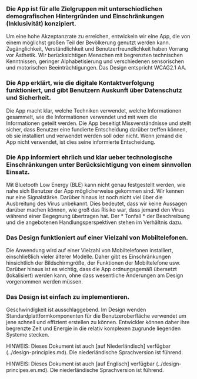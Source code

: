 ### Die App ist für alle Zielgruppen mit unterschiedlichen demografischen Hintergründen und Einschränkungen (Inklusivität) konzipiert.

Um eine hohe Akzeptanzrate zu erreichen, entwickeln wir eine App, die von einem möglichst großen Teil der Bevölkerung genutzt werden kann. Zugänglichkeit, Verständlichkeit und Benutzerfreundlichkeit haben Vorrang vor Ästhetik. Wir berücksichtigen Menschen mit begrenzten technischen Kenntnissen, geringer Alphabetisierung und verschiedenen sensorischen und motorischen Beeinträchtigungen. Das Design entspricht WCAG2.1 AA.

### Die App erklärt, wie die digitale Kontaktverfolgung funktioniert, und gibt Benutzern Auskunft über Datenschutz und Sicherheit.

Die App macht klar, welche Techniken verwendet, welche Informationen gesammelt, wie die Informationen verwendet und mit wem die Informationen geteilt werden. Die App beseitigt Missverständnisse und stellt sicher, dass Benutzer eine fundierte Entscheidung darüber treffen können, ob sie installiert und verwendet werden soll oder nicht. Wenn jemand die App nicht verwendet, ist dies seine informierte Entscheidung.

### Die App informiert ehrlich und klar ueber technologische Einschränkungen unter Berücksichtigung von einem sinnvollen Einsatz.

Mit Bluetooth Low Energy (BLE) kann nicht genau festgestellt werden, wie nahe sich Benutzer der App möglicherweise gekommen sind. Wir kennen nur eine Signalstärke. Darüber hinaus ist noch nicht viel über die Ausbreitung des Virus unbekannt. Dies bedeutet, dass wir keine Aussagen darüber machen können, wie groß das Risiko war, dass jemand den Virus während einer Begegnung übertragen hat. Der * Tonfall * der Beschreibung und die angebotenen Handlungsperspektiven stehen im Verhältnis dazu.

### Das Design funktioniert auf einer Vielzahl von Mobiltelefonen.

Die Anwendung wird auf einer Vielzahl von Mobiltelefonen installiert, einschließlich vieler älterer Modelle. Daher gibt es Einschränkungen hinsichtlich der Bildschirmgröße, der Funktionen der Mobiltelefone usw. Darüber hinaus ist es wichtig, dass die App ordnungsgemäß übersetzt (lokalisiert) werden kann, ohne dass wesentliche Änderungen am Design vorgenommen werden müssen.

### Das Design ist einfach zu implementieren.

Geschwindigkeit ist ausschlaggebend. Im Design wenden Standardplattformkomponenten für die Benutzeroberfläche verwendet um jene schnell und effizient erstellen zu können. Entwickler können daher ihre begrenzte Zeit und Energie in die relativ komplexen zugrunde liegenden Systeme stecken.

HINWEIS: Dieses Dokument ist auch [auf Niederländisch] verfügbar (../design-principles.md). Die niederländische Sprachversion ist führend.

HINWEIS: Dieses Dokument ist auch [auf Englisch] verfügbar (../design-principes.en.md). Die niederländische Sprachversion ist führend.
